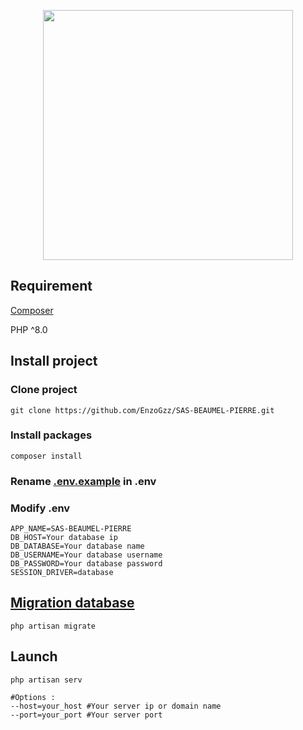 <p align="center"><a href="https://laravel.com/docs/8.x/"><img src="https://raw.githubusercontent.com/laravel/art/master/logo-lockup/5%20SVG/2%20CMYK/1%20Full%20Color/laravel-logolockup-cmyk-red.svg" width="400"></a></p>

## Requirement
[Composer](https://getcomposer.org/download/)

PHP ^8.0

## Install project
### Clone project
```
git clone https://github.com/EnzoGzz/SAS-BEAUMEL-PIERRE.git
```

### Install packages
```
composer install
```

### Rename [.env.example](.env.example) in .env
### Modify .env
```dotenv
APP_NAME=SAS-BEAUMEL-PIERRE
DB_HOST=Your database ip
DB_DATABASE=Your database name
DB_USERNAME=Your database username
DB_PASSWORD=Your database password
SESSION_DRIVER=database
```

## [Migration database](https://laravel.com/docs/8.x/migrations)
```shell
php artisan migrate
```

## Launch
```shell
php artisan serv

#Options :
--host=your_host #Your server ip or domain name
--port=your_port #Your server port
```


